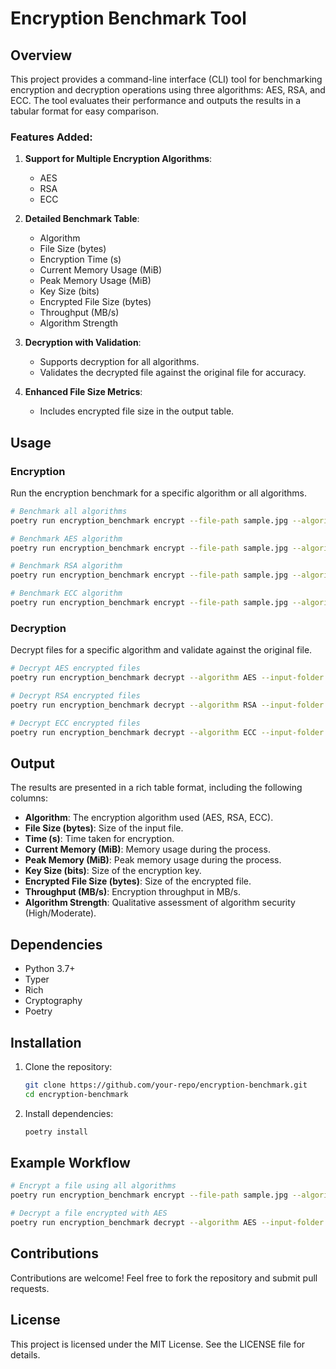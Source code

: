 # Encryption Benchmark Tool 

## Overview
This project provides a command-line interface (CLI) tool for benchmarking encryption and decryption operations using three algorithms: AES, RSA, and ECC. The tool evaluates their performance and outputs the results in a tabular format for easy comparison.

### Features Added:
1. **Support for Multiple Encryption Algorithms**:
   - AES
   - RSA
   - ECC

2. **Detailed Benchmark Table**:
   - Algorithm
   - File Size (bytes)
   - Encryption Time (s)
   - Current Memory Usage (MiB)
   - Peak Memory Usage (MiB)
   - Key Size (bits)
   - Encrypted File Size (bytes)
   - Throughput (MB/s)
   - Algorithm Strength

3. **Decryption with Validation**:
   - Supports decryption for all algorithms.
   - Validates the decrypted file against the original file for accuracy.

4. **Enhanced File Size Metrics**:
   - Includes encrypted file size in the output table.

## Usage

### Encryption
Run the encryption benchmark for a specific algorithm or all algorithms.

```bash
# Benchmark all algorithms
poetry run encryption_benchmark encrypt --file-path sample.jpg --algorithm ALL

# Benchmark AES algorithm
poetry run encryption_benchmark encrypt --file-path sample.jpg --algorithm AES

# Benchmark RSA algorithm
poetry run encryption_benchmark encrypt --file-path sample.jpg --algorithm RSA

# Benchmark ECC algorithm
poetry run encryption_benchmark encrypt --file-path sample.jpg --algorithm ECC
```

### Decryption
Decrypt files for a specific algorithm and validate against the original file.

```bash
# Decrypt AES encrypted files
poetry run encryption_benchmark decrypt --algorithm AES --input-folder encrypted_files_aes --output-folder decrypted_files_aes --original-file sample.jpg

# Decrypt RSA encrypted files
poetry run encryption_benchmark decrypt --algorithm RSA --input-folder encrypted_files_rsa --output-folder decrypted_files_rsa --original-file sample.jpg

# Decrypt ECC encrypted files
poetry run encryption_benchmark decrypt --algorithm ECC --input-folder encrypted_files_ecc --output-folder decrypted_files_ecc --original-file sample.jpg
```

## Output
The results are presented in a rich table format, including the following columns:

- **Algorithm**: The encryption algorithm used (AES, RSA, ECC).
- **File Size (bytes)**: Size of the input file.
- **Time (s)**: Time taken for encryption.
- **Current Memory (MiB)**: Memory usage during the process.
- **Peak Memory (MiB)**: Peak memory usage during the process.
- **Key Size (bits)**: Size of the encryption key.
- **Encrypted File Size (bytes)**: Size of the encrypted file.
- **Throughput (MB/s)**: Encryption throughput in MB/s.
- **Algorithm Strength**: Qualitative assessment of algorithm security (High/Moderate).

## Dependencies
- Python 3.7+
- Typer
- Rich
- Cryptography
- Poetry

## Installation
1. Clone the repository:
   ```bash
   git clone https://github.com/your-repo/encryption-benchmark.git
   cd encryption-benchmark
   ```

2. Install dependencies:
   ```bash
   poetry install
   ```

## Example Workflow
```bash
# Encrypt a file using all algorithms
poetry run encryption_benchmark encrypt --file-path sample.jpg --algorithm ALL

# Decrypt a file encrypted with AES
poetry run encryption_benchmark decrypt --algorithm AES --input-folder encrypted_files_aes --output-folder decrypted_files_aes --original-file sample.jpg
```

## Contributions
Contributions are welcome! Feel free to fork the repository and submit pull requests.

## License
This project is licensed under the MIT License. See the LICENSE file for details.
